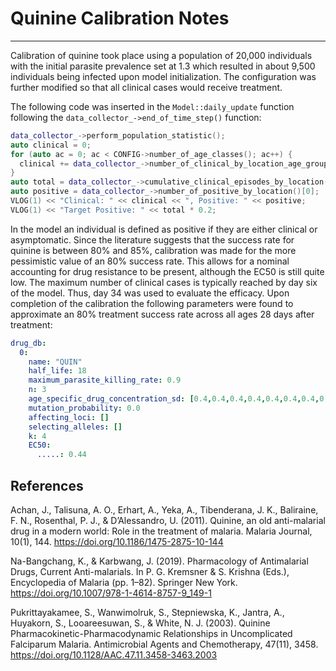 # Quinine Calibration Notes
---
Calibration of quinine took place using a population of 20,000 individuals with the initial parasite prevalence set at 1.3 which resulted in about 9,500 individuals being infected upon model initialization. The configuration was further modified so that all clinical cases would receive treatment.

The following code was inserted in the `Model::daily_update` function following the `data_collector_->end_of_time_step()` function:

```C++
data_collector_->perform_population_statistic();
auto clinical = 0;
for (auto ac = 0; ac < CONFIG->number_of_age_classes(); ac++) {
  clinical += data_collector_->number_of_clinical_by_location_age_group()[0][ac];
}
auto total = data_collector_->cumulative_clinical_episodes_by_location()[0];
auto positive = data_collector_->number_of_positive_by_location()[0];
VLOG(1) << "Clinical: " << clinical << ", Positive: " << positive;
VLOG(1) << "Target Positive: " << total * 0.2;
```

In the model an individual is defined as positive if they are either clinical or asymptomatic. Since the literature suggests that the success rate for quinine is between 80% and 85%, calibration was made for the more pessimistic value of an 80% success rate. This allows for a nominal accounting for drug resistance to be present, although the EC50 is still quite low. The maximum number of clinical cases is typically reached by day six of the model. Thus, day 34 was used to evaluate the efficacy. Upon completion of the calibration the following parameters were found to approximate an 80% treatment success rate across all ages 28 days after treatment:

```YAML
drug_db:
  0:
    name: "QUIN"
    half_life: 18
    maximum_parasite_killing_rate: 0.9
    n: 3
    age_specific_drug_concentration_sd: [0.4,0.4,0.4,0.4,0.4,0.4,0.4,0.4,0.4,0.4,0.4,0.4,0.4,0.4,0.4]
    mutation_probability: 0.0
    affecting_loci: []
    selecting_alleles: []
    k: 4
    EC50:
      .....: 0.44
```

## References
Achan, J., Talisuna, A. O., Erhart, A., Yeka, A., Tibenderana, J. K., Baliraine, F. N., Rosenthal, P. J., & D’Alessandro, U. (2011). Quinine, an old anti-malarial drug in a modern world: Role in the treatment of malaria. Malaria Journal, 10(1), 144. https://doi.org/10.1186/1475-2875-10-144

Na-Bangchang, K., & Karbwang, J. (2019). Pharmacology of Antimalarial Drugs, Current Anti-malarials. In P. G. Kremsner & S. Krishna (Eds.), Encyclopedia of Malaria (pp. 1–82). Springer New York. https://doi.org/10.1007/978-1-4614-8757-9_149-1

Pukrittayakamee, S., Wanwimolruk, S., Stepniewska, K., Jantra, A., Huyakorn, S., Looareesuwan, S., & White, N. J. (2003). Quinine Pharmacokinetic-Pharmacodynamic Relationships in Uncomplicated Falciparum Malaria. Antimicrobial Agents and Chemotherapy, 47(11), 3458. https://doi.org/10.1128/AAC.47.11.3458-3463.2003
